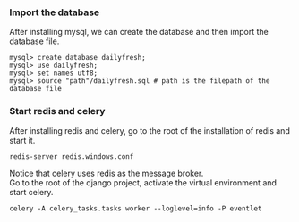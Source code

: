 ### Import the database

After installing mysql, we can create the database and then import the database file.
```
mysql> create database dailyfresh; 
mysql> use dailyfresh; 
mysql> set names utf8;
mysql> source "path"/dailyfresh.sql # path is the filepath of the database file
```

### Start redis and celery
After installing redis and celery, go to the root of the installation of redis and start it.
```
redis-server redis.windows.conf
```
Notice that celery uses redis as the message broker.  
Go to the root of the django project, activate the virtual environment and start celery.
```
celery -A celery_tasks.tasks worker --loglevel=info -P eventlet
```
